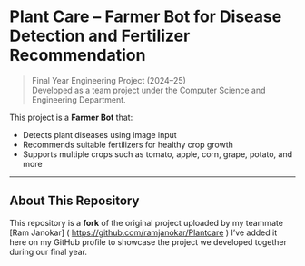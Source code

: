 # Plant Care – Farmer Bot for Disease Detection and Fertilizer Recommendation

> Final Year Engineering Project (2024–25)  
> Developed as a team project under the Computer Science and Engineering Department.

This project is a **Farmer Bot** that:
- Detects plant diseases using image input
- Recommends suitable fertilizers for healthy crop growth
- Supports multiple crops such as tomato, apple, corn, grape, potato, and more

---

## About This Repository

This repository is a **fork** of the original project uploaded by my teammate [Ram Janokar] ( https://github.com/ramjanokar/Plantcare )
I’ve added it here on my GitHub profile to showcase the project we developed together during our final year.
